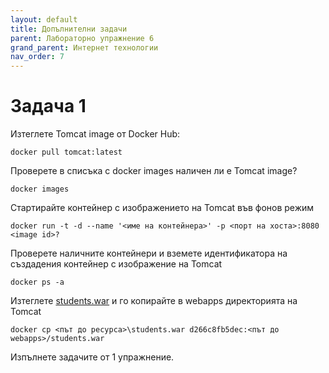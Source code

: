 ```yaml
---
layout: default
title: Допълнителни задачи
parent: Лабораторно упражнение 6
grand_parent: Интернет технологии
nav_order: 7
---
```


# Задача 1

Изтеглете Tomcat image от Docker Hub:

```
docker pull tomcat:latest
```

Проверете в списъка с docker images наличен ли е Tomcat image?

```
docker images
```

Стартирайте контейнер с изображението на Tomcat във фонов режим

```
docker run -t -d --name '<име на контейнера>' -p <порт на хоста>:8080 <image id>?
```

Проверете наличните контейнери и вземете идентификатора на създадения контейнер с изображение на Tomcat

```
docker ps -а
```

Изтеглете [students.war](../../../assets/students.war) и го копирайте в webapps директорията на Tomcat

```
docker cp <път до ресурса>\students.war d266c8fb5dec:<път до webapps>/students.war
```

Изпълнете задачите от 1 упражнение.
